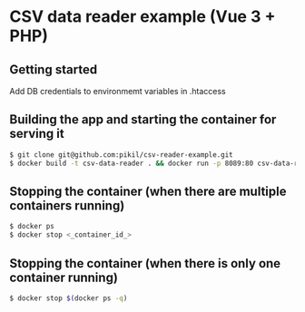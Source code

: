 # CSV data reader example (Vue 3 + PHP)

## Getting started
Add DB credentials to environmemt variables in .htaccess

## Building the app and starting the container for serving it
```bash
$ git clone git@github.com:pikil/csv-reader-example.git
$ docker build -t csv-data-reader . && docker run -p 8089:80 csv-data-reader
```

## Stopping the container (when there are multiple containers running)
```bash
$ docker ps
$ docker stop <_container_id_>
```

## Stopping the container (when there is only one container running)
```bash
$ docker stop $(docker ps -q)
```
